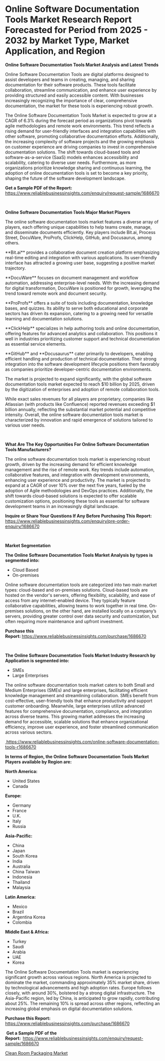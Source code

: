 <p><h1>Online Software Documentation Tools Market Research Report Forecasted for Period from 2025 -  2032 by Market Type, Market Application, and Region</h1></p><p><strong>Online Software Documentation Tools Market Analysis and Latest Trends</strong></p>
<p><p>Online Software Documentation Tools are digital platforms designed to assist developers and teams in creating, managing, and sharing documentation for their software products. These tools facilitate collaboration, streamline communication, and enhance user experience by providing structured and easily accessible content. With businesses increasingly recognizing the importance of clear, comprehensive documentation, the market for these tools is experiencing robust growth.</p><p>The Online Software Documentation Tools Market is expected to grow at a CAGR of 6.3% during the forecast period as organizations pivot towards agile methodologies and remote work environments. This trend reflects a rising demand for user-friendly interfaces and integration capabilities with other software, promoting collaborative documentation efforts. Additionally, the increasing complexity of software projects and the growing emphasis on customer experience are driving companies to invest in comprehensive documentation solutions. The shift towards cloud-based tools and software-as-a-service (SaaS) models enhances accessibility and scalability, catering to diverse user needs. Furthermore, as more organizations prioritize knowledge sharing and continuous learning, the adoption of online documentation tools is set to become a key priority, shaping the future of the software development landscape.</p></p>
<p><strong>Get a Sample PDF of the Report:&nbsp;</strong> <a href="https://www.reliablebusinessinsights.com/enquiry/request-sample/1686670?utm_campaign=2999&utm_medium=2&utm_source=Github&utm_content=ia&utm_term=26032025&utm_id=online-software-documentation-tools">https://www.reliablebusinessinsights.com/enquiry/request-sample/1686670</a></p>
<p>&nbsp;</p>
<p><strong>Online Software Documentation Tools Major Market Players</strong></p>
<p><p>The online software documentation tools market features a diverse array of players, each offering unique capabilities to help teams create, manage, and disseminate documents efficiently. Key players include Bit.ai, Process Street, DocuWare, ProProfs, ClickHelp, GitHub, and Docusaurus, among others.</p><p>**Bit.ai** provides a collaborative document creation platform emphasizing real-time editing and integration with various applications. Its user-friendly interface has attracted a growing user base, suggesting a positive market trajectory.</p><p>**DocuWare** focuses on document management and workflow automation, addressing enterprise-level needs. With the increasing demand for digital transformation, DocuWare is positioned for growth, leveraging the trend toward remote work and document security.</p><p>**ProProfs** offers a suite of tools including documentation, knowledge bases, and quizzes. Its ability to serve both educational and corporate sectors has driven its expansion, catering to a growing need for versatile learning and documentation solutions.</p><p>**ClickHelp** specializes in help authoring tools and online documentation, offering features for advanced analytics and collaboration. This positions it well in industries prioritizing customer support and technical documentation as essential service elements.</p><p>**GitHub** and **Docusaurus** cater primarily to developers, enabling efficient handling and production of technical documentation. Their strong integration into the software development lifecycle positions them favorably as companies prioritize developer-centric documentation environments.</p><p>The market is projected to expand significantly, with the global software documentation tools market expected to reach $10 billion by 2025, driven by the digitization of enterprises and adoption of remote collaboration tools. </p><p>While exact sales revenues for all players are proprietary, companies like Atlassian (with products like Confluence) reported revenues exceeding $1 billion annually, reflecting the substantial market potential and competitive intensity. Overall, the online software documentation tools market is characterized by innovation and rapid emergence of solutions tailored to various user needs.</p></p>
<p>&nbsp;</p>
<p><strong>What Are The Key Opportunities For Online Software Documentation Tools Manufacturers?</strong></p>
<p><p>The online software documentation tools market is experiencing robust growth, driven by the increasing demand for efficient knowledge management and the rise of remote work. Key trends include automation, collaborative features, and integration with development environments, enhancing user experience and productivity. The market is projected to expand at a CAGR of over 10% over the next five years, fueled by the adoption of Agile methodologies and DevOps practices. Additionally, the shift towards cloud-based solutions is expected to offer scalable customization options, positioning these tools as essential for software development teams in an increasingly digital landscape.</p></p>
<p><strong>Inquire or Share Your Questions If Any Before Purchasing This Report:</strong> <a href="https://www.reliablebusinessinsights.com/enquiry/pre-order-enquiry/1686670?utm_campaign=2999&utm_medium=2&utm_source=Github&utm_content=ia&utm_term=26032025&utm_id=online-software-documentation-tools">https://www.reliablebusinessinsights.com/enquiry/pre-order-enquiry/1686670</a></p>
<p>&nbsp;</p>
<p><strong>Market Segmentation</strong></p>
<p><strong>The Online Software Documentation Tools Market Analysis by types is segmented into:</strong></p>
<p><ul><li>Cloud Based</li><li>On-premises</li></ul></p>
<p><p>Online software documentation tools are categorized into two main market types: cloud-based and on-premises solutions. Cloud-based tools are hosted on the vendor's servers, offering flexibility, scalability, and ease of access from any internet-enabled device. They typically feature collaborative capabilities, allowing teams to work together in real time. On-premises solutions, on the other hand, are installed locally on a company’s servers, providing greater control over data security and customization, but often requiring more maintenance and upfront investment.</p></p>
<p><strong>Purchase this Report:&nbsp;</strong><a href="https://www.reliablebusinessinsights.com/purchase/1686670?utm_campaign=2999&utm_medium=2&utm_source=Github&utm_content=ia&utm_term=26032025&utm_id=online-software-documentation-tools">https://www.reliablebusinessinsights.com/purchase/1686670</a></p>
<p>&nbsp;</p>
<p><strong>The Online Software Documentation Tools Market Industry Research by Application is segmented into:</strong></p>
<p><ul><li>SMEs</li><li>Large Enterprises</li></ul></p>
<p><p>The online software documentation tools market caters to both Small and Medium Enterprises (SMEs) and large enterprises, facilitating efficient knowledge management and streamlining collaboration. SMEs benefit from cost-effective, user-friendly tools that enhance productivity and support customer onboarding. Meanwhile, large enterprises utilize advanced features for comprehensive documentation, compliance, and integration across diverse teams. This growing market addresses the increasing demand for accessible, scalable solutions that enhance organizational efficiency, improve user experience, and foster streamlined communication across various sectors.</p></p>
<p><a href="https://www.reliablebusinessinsights.com/online-software-documentation-tools-r1686670?utm_campaign=2999&utm_medium=2&utm_source=Github&utm_content=ia&utm_term=26032025&utm_id=online-software-documentation-tools">&nbsp;https://www.reliablebusinessinsights.com/online-software-documentation-tools-r1686670</a></p>
<p><strong>In terms of Region, the Online Software Documentation Tools Market Players available by Region are:</strong></p>
<p>
    <p> <strong> North America: </strong>
        <ul>
            <li>United States</li>
            <li>Canada</li>
        </ul>
        </p> 
    <p> <strong> Europe: </strong>
        <ul>
            <li>Germany</li>
            <li>France</li>
            <li>U.K.</li>
            <li>Italy</li>
            <li>Russia</li>
        </ul>
        </p> 
    <p> <strong> Asia-Pacific: </strong>
        <ul>
            <li>China</li>
            <li>Japan</li>
            <li>South Korea</li>
            <li>India</li>
            <li>Australia</li>
            <li>China Taiwan</li>
            <li>Indonesia</li>
            <li>Thailand</li>
            <li>Malaysia</li>
        </ul>
        </p> 
    <p> <strong> Latin America: </strong>
        <ul>
            <li>Mexico</li>
            <li>Brazil</li>
            <li>Argentina Korea</li>
            <li>Colombia</li>
        </ul>
        </p> 
    <p> <strong> Middle East & Africa: </strong>
        <ul>
            <li>Turkey</li>
            <li>Saudi</li>
            <li>Arabia</li>
            <li>UAE</li>
            <li>Korea</li>
        </ul>
    </p>
    </p>
<p><p>The Online Software Documentation Tools market is experiencing significant growth across various regions. North America is projected to dominate the market, commanding approximately 35% market share, driven by technological advancements and high adoption rates. Europe follows closely, with around 30%, bolstered by a strong digital infrastructure. The Asia-Pacific region, led by China, is anticipated to grow rapidly, contributing about 25%. The remaining 10% is spread across other regions, reflecting an increasing global emphasis on digital documentation solutions.</p></p>
<p><strong>Purchase this Report: </strong><a href="https://www.reliablebusinessinsights.com/purchase/1686670?utm_campaign=2999&utm_medium=2&utm_source=Github&utm_content=ia&utm_term=26032025&utm_id=online-software-documentation-tools">https://www.reliablebusinessinsights.com/purchase/1686670</a></p>
<p>&nbsp;<strong>Get a Sample PDF of the Report:&nbsp;&nbsp;</strong><a href="https://www.reliablebusinessinsights.com/enquiry/request-sample/1686670?utm_campaign=2999&utm_medium=2&utm_source=Github&utm_content=ia&utm_term=26032025&utm_id=online-software-documentation-tools">https://www.reliablebusinessinsights.com/enquiry/request-sample/1686670</a></p>
<p><strong></strong></p>
<p><p><a href="https://github.com/paljuhubeyde/Market-Research-Report-List-1/blob/main/clean-room-packaging-market.md?utm_campaign=2999&utm_medium=2&utm_source=Github&utm_content=ia&utm_term=26032025&utm_id=online-software-documentation-tools">Clean Room Packaging Market</a></p></p>
